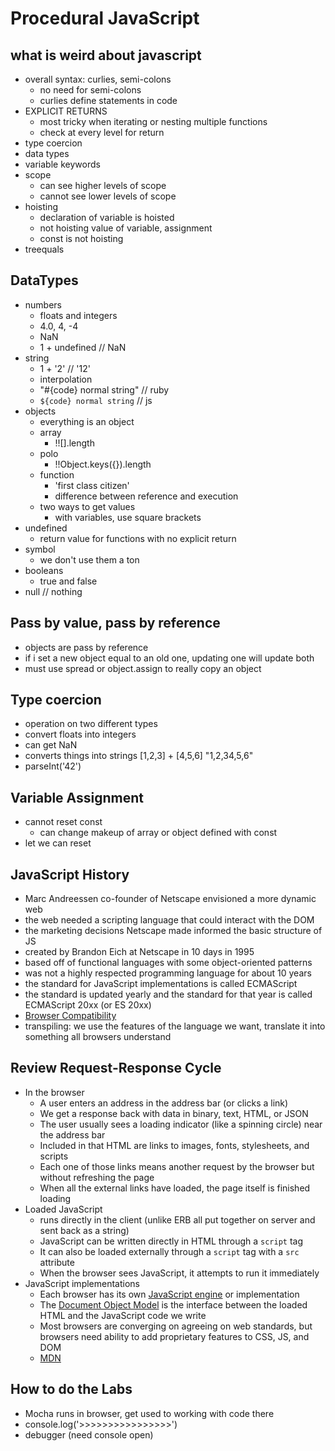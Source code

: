 # Procedural JavaScript

## what is weird about javascript
- overall syntax: curlies, semi-colons
  - no need for semi-colons
  - curlies define statements in code
- EXPLICIT RETURNS
  - most tricky when iterating or nesting multiple functions
  - check at every level for return
- type coercion
- data types
- variable keywords
- scope
  - can see higher levels of scope
  - cannot see lower levels of scope
- hoisting
  - declaration of variable is hoisted
  - not hoisting value of variable, assignment
  - const is not hoisting
- treequals

## DataTypes
- numbers
  - floats and integers
  - 4.0, 4, -4
  - NaN
  - 1 + undefined // NaN
- string
  - 1 + '2' // '12'
  - interpolation
  - "#{code} normal string" // ruby
  - `${code} normal string` // js
- objects
  - everything is an object
  - array
    - !![].length
  - polo
    - !!Object.keys({}).length
  - function
    - 'first class citizen'
    - difference between reference and execution
  - two ways to get values
    - with variables, use square brackets
- undefined
  - return value for functions with no explicit return
- symbol
  - we don't use them a ton
- booleans
  - true and false
- null // nothing

## Pass by value, pass by reference
- objects are pass by reference
- if i set a new object equal to an old one, updating one will update both
- must use spread or object.assign to really copy an object

## Type coercion
- operation on two different types
- convert floats into integers
- can get NaN
- converts things into strings
[1,2,3] + [4,5,6]
"1,2,34,5,6"
- parseInt('42')

## Variable Assignment
- cannot reset const
  - can change makeup of array or object defined with const
- let we can reset

## JavaScript History
  - Marc Andreessen co-founder of Netscape envisioned a more dynamic web
  - the web needed a scripting language that could interact with the DOM
  - the marketing decisions Netscape made informed the basic structure of JS
  - created by Brandon Eich at Netscape in 10 days in 1995
  - based off of functional languages with some object-oriented patterns
  - was not a highly respected programming language for about 10 years
  - the standard for JavaScript implementations is called ECMAScript
  - the standard is updated yearly and the standard for that year is called ECMAScript 20xx (or ES 20xx)
  - [Browser Compatibility](https://kangax.github.io/compat-table/es6/)
  - transpiling: we use the features of the language we want, translate it into something all browsers understand


## Review Request-Response Cycle
- In the browser
  - A user enters an address in the address bar (or clicks a link)
  - We get a response back with data in binary, text, HTML, or JSON
  - The user usually sees a loading indicator (like a spinning circle) near the address bar
  - Included in that HTML are links to images, fonts, stylesheets, and scripts
  - Each one of those links means another request by the browser but without refreshing the page
  - When all the external links have loaded, the page itself is finished loading
- Loaded JavaScript
  - runs directly in the client (unlike ERB all put together on server and sent back as a string)
  - JavaScript can be written directly in HTML through a `script` tag
  - It can also be loaded externally through a `script` tag with a `src` attribute
  - When the browser sees JavaScript, it attempts to run it immediately
- JavaScript implementations
  - Each browser has its own [JavaScript engine](http://en.wikipedia.org/wiki/JavaScript_engine) or implementation
  - The [Document Object Model](https://en.wikipedia.org/wiki/Document_Object_Model) is the interface between the loaded HTML and the JavaScript code we write
  - Most browsers are converging on agreeing on web standards, but browsers need ability to add proprietary features to CSS, JS, and DOM
  - [MDN](https://developer.mozilla.org/en-US/)


## How to do the Labs
- Mocha runs in browser, get used to working with code there
- console.log('>>>>>>>>>>>>>>>>')
- debugger (need console open)